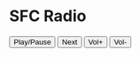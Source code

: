 # SFC Radio

<!-- todo checkbuttons -->
<div id="player_checkbuttons"></div>
<!-- todo player commands (nextSong, ) -->
<div id="player_commands" style="margin: 20px auto">
		<!--
			<button id="prev-btn">Previous</button>
		-->
		<button id="play-pause-btn" onclick="playPauseVideoAction()">Play/Pause</button>
		<button id="next-btn" onclick="nextVideoAction()">Next</button>
		<button id="vol-up-btn" onclick="volUpVideoAction()">Vol+</button>
		<button id="vol-down-btn" onclick="volDownVideoAction()">Vol-</button>
</div>

<div id="debug-link"></div>

<div id="player"></div>

<script src="https://www.youtube.com/iframe_api"></script>

<script>
	/**
	 * https://developers.google.com/youtube/iframe_api_reference
	 * setPlaybackQuality
	 * https://javascript.info/url
   */

  	let sfcradiojsonurl = location.protocol + '//' + location.host + "/_resources/sfcradio.json";
	let player_max_width = 640
	let player_el
	let player;
	let all_vid_urls = []
	let source_urls_to_filter = []
	let player_state

	let player_checkbuttons = document.getElementById('player_checkbuttons')
	let debug_link = document.getElementById('debug-link')

	function onYouTubeIframeAPIReady() {
			player = new YT.Player('player', {
					height: '0',
					width: '0',
					videoId: getRandomSong(),
					playerVars: {
							'playsinline': 1
					},
					events: {
							'onReady': onPlayerReady,
							'onStateChange': onPlayerStateChange,
							'onPlaybackQualityChange': onPlaybackQualityChange
					}
			});
			player_el = document.getElementById("player");
			player_el.style.margin = "auto"
			setPlayerSize()
		}

	function getRandomSong() {
		let rand_vid = all_vid_urls[Math.floor(Math.random()*all_vid_urls.length)];
		if(rand_vid) return rand_vid
		else return "AWVUp12XPpU";
	}

	function loadSongList(urlstr) {
		const xmlHttp = new XMLHttpRequest();
		xmlHttp.open("GET", urlstr, false);
		xmlHttp.send(null);
		const lines = xmlHttp.responseText.split(/\r?\n/);
		lines.forEach((line) => {
			let new_line = line.split("|");
			try {
				let url = new URL(new_line[0]);
				let yt_code = url.searchParams.get("v");
				if(yt_code) {
					all_vid_urls.push(yt_code)
				}
			}
			catch(e){
				console.log(new_line)
			}
		})
	}

	function resetAllVidUrls() {
		all_vid_urls = []
		getJSON(sfcradiojsonurl, function(err, data) {
			if(err) return console.log(err)
			data.forEach(d => {
				if(source_urls_to_filter.indexOf(d.name) === -1) {
					loadSongList(d.url)
				}
			})
		});
	}

	function removeFromArray(arr, value) {
		const index = arr.indexOf(value);
		if (index > -1) { // only splice array when item is found
			arr.splice(index, 1); // 2nd parameter means remove one item only
		}
	}

	function loadCheckButton(namestr) {
		let checkbox = document.createElement('input');
		checkbox.type = "checkbox";
		checkbox.value = namestr;
		checkbox.name = "checkbox name";
		checkbox.id = "checkbox "+ namestr;
		checkbox.checked = true
		checkbox.addEventListener('change', (event) => {
			if (event.currentTarget.checked) {
				removeFromArray(source_urls_to_filter, event.target.defaultValue)
			} else {
				source_urls_to_filter.push(event.target.defaultValue)
			}
			resetAllVidUrls()
		})
		let label = document.createElement('label');
		label.for = "checkbox "+ namestr;  // same to the checkbox ID
		label.textContent = namestr;
		player_checkbuttons.appendChild(checkbox);
		player_checkbuttons.appendChild(label);
	}

	function onPlayerReady(event) {
		event.target.setVolume(25);
		// event.target.playVideo();  	// autoplay video, do i need this?
	}

	// when video ends
	function onPlayerStateChange(event) {
		player_state = event.data
		if(event.data === 1) {
			setPlayerSize()
		}
		if (event.data === 0) {
			player.loadVideoById(getRandomSong(), 0, "tiny")
		}
	}

	function onPlaybackQualityChange(event) {
		console.log(event)
	}

	function playPauseVideoAction() {
		if(player_state === 1) {
			player.pauseVideo()
		} else {
			player.playVideo()
		}
	}

	function nextVideoAction() {
		let url = getRandomSong()
		player.loadVideoById(url, 0, "tiny")
		debug_link.innerText = url
	}

	function volUpVideoAction() {
		let avtualVol = player.getVolume()
		player.setVolume(avtualVol+10)
	}

	function volDownVideoAction() {
		let avtualVol = player.getVolume()
		player.setVolume(avtualVol-10)
	}

	function setPlayerSize() {
		let page_content = document.getElementById('page_content')
		let right_width
		if((page_content.clientWidth - 20) > player_max_width) {
			right_width = player_max_width
		} else {
			right_width = page_content.clientWidth - 20
		}
		player_el.width = right_width
		player_el.height = player_el.width / 16 * 9
	}

	const isValidUrl = urlString => {
			try {
					return Boolean(new URL(urlString));
			}
			catch(e){
					return false;
			}
	}

	var getJSON = function(url, callback) {
    var xhr = new XMLHttpRequest();
    xhr.open('GET', url, true);
    xhr.responseType = 'json';
    xhr.onload = function() {
      var status = xhr.status;
      if (status === 200) {
        callback(null, xhr.response);
      } else {
        callback(status, xhr.response);
      }
    };
    xhr.send();
	};

	window.addEventListener("load", async function (event) {
		// all types of music, podcast, meme
		getJSON(sfcradiojsonurl, function(err, data) {
			if(err) return console.log(err)
			data.forEach(d => {
				loadSongList(d.url)
				loadCheckButton(d.name)  // load checkbox only one time !!!
			})
			// player.loadVideoById(getRandomSong(), 0, "tiny") // automatic autoplay
			player.cueVideoById(getRandomSong(), 0, "tiny")	// no autoplay
		});
	});

	window.addEventListener("resize", function(event) {
		// console.log(document.body.clientWidth + ' wide by ' + document.body.clientHeight+' high');
		setPlayerSize()
	})

</script>

